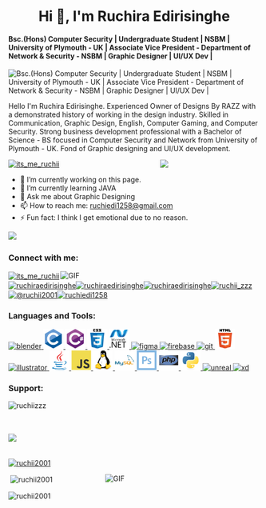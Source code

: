 ### <h1 align="center">Hi 👋, I'm Ruchira Edirisinghe</h1>
#### Bsc.(Hons) Computer Security | Undergraduate Student | NSBM | University of Plymouth - UK | Associate Vice President - Department of Network & Security - NSBM | Graphic Designer | UI/UX Dev |
![Bsc.(Hons) Computer Security | Undergraduate Student | NSBM | University of Plymouth - UK | Associate Vice President - Department of Network & Security - NSBM | Graphic Designer | UI/UX Dev |](https://github.com/ruchii2001/ruchii2001/blob/main/My%20Linkedin.png)

Hello I'm Ruchira Edirisinghe. Experienced Owner of Designs By RAZZ with a demonstrated history of working in the design industry. Skilled in Communication, Graphic Design, English, Computer Gaming, and Computer Security. Strong business development professional with a Bachelor of Science - BS focused in Computer Security and Network from University of Plymouth - UK. Fond of Graphic designing and UI/UX development.

<img align='right' src='https://user-images.githubusercontent.com/5713670/87202985-820dcb80-c2b6-11ea-9f56-7ec461c497c3.gif' width='200"'>

<p align="left"> <a href="https://twitter.com/its_me_ruchii" target="blank"><img src="https://img.shields.io/twitter/follow/its_me_ruchii?logo=twitter&style=for-the-badge" alt="its_me_ruchii" /></a> </p>

- 🔭 I’m currently working on this page. 
- 🌱 I’m currently learning JAVA 
- 💬 Ask me about Graphic Designing 
- 📫 How to reach me: ruchiedi1258@gmail.com 
- ⚡ Fun fact: I think I get emotional due to no reason. 

<a href="https://www.youtube.com/watch?v=dQw4w9WgXcQ"><img src="https://user-images.githubusercontent.com/73097560/115834477-dbab4500-a447-11eb-908a-139a6edaec5c.gif"></a>

<h3 align="left">Connect with me:</h3>
<p align="left">
  

  <img align="right" width=400 alt="GIF" src="https://media.giphy.com/media/836HiJc7pgzy8iNXCn/giphy.gif" /></p>
  
<a href="https://twitter.com/its_me_ruchii" target="blank"><img align="center" src="https://raw.githubusercontent.com/rahuldkjain/github-profile-readme-generator/master/src/images/icons/Social/twitter.svg" alt="its_me_ruchii" height="30" width="40" /></a><a href="https://linkedin.com/in/ruchiraedirisinghe" target="blank"><img align="center" src="https://raw.githubusercontent.com/rahuldkjain/github-profile-readme-generator/master/src/images/icons/Social/linked-in-alt.svg" alt="ruchiraedirisinghe" height="30" width="40" /></a><a href="https://stackoverflow.com/users/ruchiraedirisinghe" target="blank"><img align="center" src="https://raw.githubusercontent.com/rahuldkjain/github-profile-readme-generator/master/src/images/icons/Social/stack-overflow.svg" alt="ruchiraedirisinghe" height="30" width="40" /></a><a href="https://fb.com/ruchiraedirisinghe" target="blank"><img align="center" src="https://raw.githubusercontent.com/rahuldkjain/github-profile-readme-generator/master/src/images/icons/Social/facebook.svg" alt="ruchiraedirisinghe" height="30" width="40" /></a><a href="https://instagram.com/ruchii_zzz" target="blank"><img align="center" src="https://raw.githubusercontent.com/rahuldkjain/github-profile-readme-generator/master/src/images/icons/Social/instagram.svg" alt="ruchii_zzz" height="30" width="40" /></a><a href="https://medium.com/@ruchii2001" target="blank"><img align="center" src="https://raw.githubusercontent.com/rahuldkjain/github-profile-readme-generator/master/src/images/icons/Social/medium.svg" alt="@ruchii2001" height="30" width="40" /></a><a href="https://www.hackerrank.com/ruchiedi1258" target="blank"><img align="center" src="https://raw.githubusercontent.com/rahuldkjain/github-profile-readme-generator/master/src/images/icons/Social/hackerrank.svg" alt="ruchiedi1258" height="30" width="40" /></a></p>

<h3 align="left">Languages and Tools:</h3>
<p align="left"> <a href="https://www.blender.org/" target="_blank"> <img src="https://download.blender.org/branding/community/blender_community_badge_white.svg" alt="blender" width="40" height="40"/> </a> <a href="https://www.cprogramming.com/" target="_blank"> <img src="https://raw.githubusercontent.com/devicons/devicon/master/icons/c/c-original.svg" alt="c" width="40" height="40"/> </a> <a href="https://www.w3schools.com/cs/" target="_blank"> <img src="https://raw.githubusercontent.com/devicons/devicon/master/icons/csharp/csharp-original.svg" alt="csharp" width="40" height="40"/> </a> <a href="https://www.w3schools.com/css/" target="_blank"> <img src="https://raw.githubusercontent.com/devicons/devicon/master/icons/css3/css3-original-wordmark.svg" alt="css3" width="40" height="40"/> </a> <a href="https://dotnet.microsoft.com/" target="_blank"> <img src="https://raw.githubusercontent.com/devicons/devicon/master/icons/dot-net/dot-net-original-wordmark.svg" alt="dotnet" width="40" height="40"/> </a> <a href="https://www.figma.com/" target="_blank"> <img src="https://www.vectorlogo.zone/logos/figma/figma-icon.svg" alt="figma" width="40" height="40"/> </a> <a href="https://firebase.google.com/" target="_blank"> <img src="https://www.vectorlogo.zone/logos/firebase/firebase-icon.svg" alt="firebase" width="40" height="40"/> </a> <a href="https://git-scm.com/" target="_blank"> <img src="https://www.vectorlogo.zone/logos/git-scm/git-scm-icon.svg" alt="git" width="40" height="40"/> </a> <a href="https://www.w3.org/html/" target="_blank"> <img src="https://raw.githubusercontent.com/devicons/devicon/master/icons/html5/html5-original-wordmark.svg" alt="html5" width="40" height="40"/> </a> <a href="https://www.adobe.com/in/products/illustrator.html" target="_blank"> <img src="https://www.vectorlogo.zone/logos/adobe_illustrator/adobe_illustrator-icon.svg" alt="illustrator" width="40" height="40"/> </a> <a href="https://www.java.com" target="_blank"> <img src="https://raw.githubusercontent.com/devicons/devicon/master/icons/java/java-original.svg" alt="java" width="40" height="40"/> </a> <a href="https://developer.mozilla.org/en-US/docs/Web/JavaScript" target="_blank"> <img src="https://raw.githubusercontent.com/devicons/devicon/master/icons/javascript/javascript-original.svg" alt="javascript" width="40" height="40"/> </a> <a href="https://www.linux.org/" target="_blank"> <img src="https://raw.githubusercontent.com/devicons/devicon/master/icons/linux/linux-original.svg" alt="linux" width="40" height="40"/> </a> <a href="https://www.mysql.com/" target="_blank"> <img src="https://raw.githubusercontent.com/devicons/devicon/master/icons/mysql/mysql-original-wordmark.svg" alt="mysql" width="40" height="40"/> </a> <a href="https://www.photoshop.com/en" target="_blank"> <img src="https://raw.githubusercontent.com/devicons/devicon/master/icons/photoshop/photoshop-line.svg" alt="photoshop" width="40" height="40"/> </a> <a href="https://www.php.net" target="_blank"> <img src="https://raw.githubusercontent.com/devicons/devicon/master/icons/php/php-original.svg" alt="php" width="40" height="40"/> </a> <a href="https://www.python.org" target="_blank"> <img src="https://raw.githubusercontent.com/devicons/devicon/master/icons/python/python-original.svg" alt="python" width="40" height="40"/> </a> <a href="https://unrealengine.com/" target="_blank"> <img src="https://raw.githubusercontent.com/kenangundogan/fontisto/036b7eca71aab1bef8e6a0518f7329f13ed62f6b/icons/svg/brand/unreal-engine.svg" alt="unreal" width="40" height="40"/> </a> <a href="https://www.adobe.com/products/xd.html" target="_blank"> <img src="https://cdn.worldvectorlogo.com/logos/adobe-xd.svg" alt="xd" width="40" height="40"/> </a> </p>

<h3 align="left">Support:</h3>
<p><a href="https://www.buymeacoffee.com/ruchiizzz"> <img align="left" src="https://cdn.buymeacoffee.com/buttons/v2/default-yellow.png" height="50" width="210" alt="ruchiizzz" /></a></p><br><br><br>

<a href="https://www.youtube.com/watch?v=dQw4w9WgXcQ"><img src="https://user-images.githubusercontent.com/73097560/115834477-dbab4500-a447-11eb-908a-139a6edaec5c.gif"></a>

  <p align="centre"> <a href="https://github.com/ryo-ma/github-profile-trophy"><br><img src="https://github-profile-trophy.vercel.app/?username=ruchii2001&theme=radical&margin-h=15&margin-w=5&no-bg=true" alt="ruchii2001" /></a> </p>

<img align="right" height=410 width=310 alt="GIF" src="https://media.giphy.com/media/USV0ym3bVWQJJmNu3N/giphy.gif" /></p>

<p align="centre">&nbsp;<img align="center" src="https://github-readme-stats.vercel.app/api?username=ruchii2001&show_icons=true&theme=tokyonight" alt="ruchii2001" /></p>

<p align="centre"><img align="center" src="https://github-readme-streak-stats.herokuapp.com/?user=ruchii2001&show_icons=true&theme=tokyonight" alt="ruchii2001" /></p>


